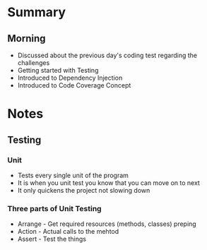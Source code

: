 # Summary
## Morning
- Discussed about the previous day's coding test regarding the challenges 
- Getting started with Testing
- Introduced to Dependency Injection
- Introduced to Code Coverage Concept
# Notes
## Testing
### Unit
- Tests every single unit of the program
- It is when you unit test you know that you can move on to next
- It only quickens the project not slowing down
### Three parts of Unit Testing
- Arrange - Get required resources (methods, classes) preping
- Action - Actual calls to the mehtod
- Assert - Test the things
